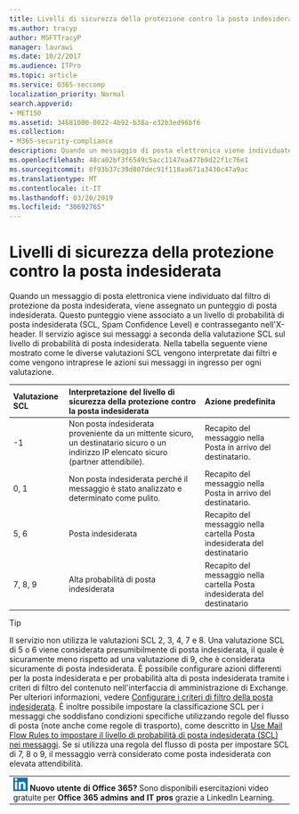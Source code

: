 ```yaml
---
title: Livelli di sicurezza della protezione contro la posta indesiderata
ms.author: tracyp
author: MSFTTracyP
manager: laurawi
ms.date: 10/2/2017
ms.audience: ITPro
ms.topic: article
ms.service: O365-seccomp
localization_priority: Normal
search.appverid:
- MET150
ms.assetid: 34681000-0022-4b92-b38a-e32b3ed96bf6
ms.collection:
- M365-security-compliance
description: Quando un messaggio di posta elettronica viene individuato dal filtro di protezione da posta indesiderata, viene assegnato un punteggio di posta indesiderata. Questo punteggio viene associato a un livello di probabilità di posta indesiderata (SCL, Spam Confidence Level) e contrasseganto nell'X-header. Il servizio agisce sui messaggi a seconda della valutazione SCL sul livello di probabilità di posta indesiderata. Nella tabella seguente viene mostrato come le diverse valutazioni SCL vengono interpretate dai filtri e come vengono intraprese le azioni sui messaggi in ingresso per ogni valutazione.
ms.openlocfilehash: 48ca02bf3f6549c5acc1147ea477b9d22f1c76e1
ms.sourcegitcommit: 0f93b37c39d807dec91f118aa671a3430c47a9ac
ms.translationtype: MT
ms.contentlocale: it-IT
ms.lasthandoff: 03/20/2019
ms.locfileid: "30692765"
---
```

# <a name="spam-confidence-levels"></a>Livelli di sicurezza della protezione contro la posta indesiderata

Quando un messaggio di posta elettronica viene individuato dal filtro di protezione da posta indesiderata, viene assegnato un punteggio di posta indesiderata. Questo punteggio viene associato a un livello di probabilità di posta indesiderata (SCL, Spam Confidence Level) e contrasseganto nell'X-header. Il servizio agisce sui messaggi a seconda della valutazione SCL sul livello di probabilità di posta indesiderata. Nella tabella seguente viene mostrato come le diverse valutazioni SCL vengono interpretate dai filtri e come vengono intraprese le azioni sui messaggi in ingresso per ogni valutazione.
  
|**Valutazione SCL**|**Interpretazione del livello di sicurezza della protezione contro la posta indesiderata**|**Azione predefinita**|
|:-----|:-----|:-----|
|-1|Non posta indesiderata proveniente da un mittente sicuro, un destinatario sicuro o un indirizzo IP elencato sicuro (partner attendibile).|Recapito del messaggio nella Posta in arrivo del destinatario.|
|0, 1|Non posta indesiderata perché il messaggio è stato analizzato e determinato come pulito.|Recapito del messaggio nella Posta in arrivo del destinatario.|
|5, 6|Posta indesiderata|Recapito del messaggio nella cartella Posta indesiderata del destinatario|
|7, 8, 9|Alta probabilità di posta indesiderata|Recapito del messaggio nella cartella Posta indesiderata del destinatario|
   
> [!TIP]
> Il servizio non utilizza le valutazioni SCL 2, 3, 4, 7 e 8. Una valutazione SCL di 5 o 6 viene considerata presumibilmente di posta indesiderata, il quale è sicuramente meno rispetto ad una valutazione di 9, che è considerata sicuramente di posta indesiderata. È possibile configurare azioni differenti per la posta indesiderata e per probabilità alta di posta indesiderata tramite i criteri di filtro del contenuto nell'interfaccia di amministrazione di Exchange. Per ulteriori informazioni, vedere [Configurare i criteri di filtro della posta indesiderata](configure-your-spam-filter-policies.md). È inoltre possibile impostare la classificazione SCL per i messaggi che soddisfano condizioni specifiche utilizzando regole del flusso di posta (note anche come regole di trasporto), come descritto in [Use Mail Flow Rules to impostare il livello di probabilità di posta indesiderata (SCL) nei messaggi](use-mail-flow-rules-to-set-the-spam-confidence-level-scl-in-messages.md). Se si utilizza una regola del flusso di posta per impostare SCL di 7, 8 o 9, il messaggio verrà considerato come posta indesiderata con elevata attendibilità. 
  
||
|:-----|
|![Piccola icona per LinkedIn Learning](media/eac8a413-9498-4220-8544-1e37d1aaea13.png) **Nuovo utente di Office 365?**         Sono disponibili esercitazioni video gratuite per **Office 365 admins and IT pros** grazie a LinkedIn Learning.|
   

